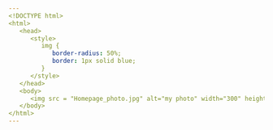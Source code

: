 ```yaml
---
<!DOCTYPE html>
<html>
   <head>
      <style>
         img {
            border-radius: 50%;
            border: 1px solid blue;
         }
      </style>
   </head>
   <body>
      <img src = "Homepage_photo.jpg" alt="my photo" width="300" height="300">
   </body>
</html>
---
```

